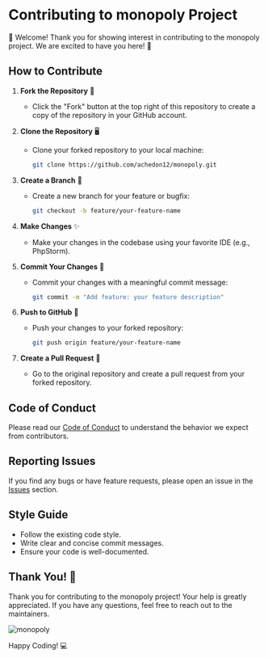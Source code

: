 # Contributing to monopoly Project

🎉 Welcome! Thank you for showing interest in contributing to the monopoly project. We are excited to have you here! 🎉

## How to Contribute

1. **Fork the Repository** 🍴
   - Click the "Fork" button at the top right of this repository to create a copy of the repository in your GitHub account.

2. **Clone the Repository** 🖥️
   - Clone your forked repository to your local machine:
     ```bash
     git clone https://github.com/achedon12/monopoly.git
     ```

3. **Create a Branch** 🌿
   - Create a new branch for your feature or bugfix:
     ```bash
     git checkout -b feature/your-feature-name
     ```

4. **Make Changes** ✨
   - Make your changes in the codebase using your favorite IDE (e.g., PhpStorm).

5. **Commit Your Changes** 💾
   - Commit your changes with a meaningful commit message:
     ```bash
     git commit -m "Add feature: your feature description"
     ```

6. **Push to GitHub** 🚀
   - Push your changes to your forked repository:
     ```bash
     git push origin feature/your-feature-name
     ```

7. **Create a Pull Request** 🔄
   - Go to the original repository and create a pull request from your forked repository.

## Code of Conduct

Please read our [Code of Conduct](CODE_OF_CONDUCT.md) to understand the behavior we expect from contributors.

## Reporting Issues

If you find any bugs or have feature requests, please open an issue in the [Issues](https://github.com/achedon12/monopoly/issues) section.

## Style Guide

- Follow the existing code style.
- Write clear and concise commit messages.
- Ensure your code is well-documented.

## Thank You! 🙏

Thank you for contributing to the monopoly project! Your help is greatly appreciated. If you have any questions, feel free to reach out to the maintainers.

![monopoly](/public/images/monopoly.png)

Happy Coding! 💻
